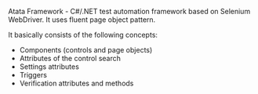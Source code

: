 Atata Framework - C#/.NET test automation framework based on Selenium WebDriver. It uses fluent page object pattern.

It basically consists of the following concepts:

- Components (controls and page objects)
- Attributes of the control search
- Settings attributes
- Triggers
- Verification attributes and methods
